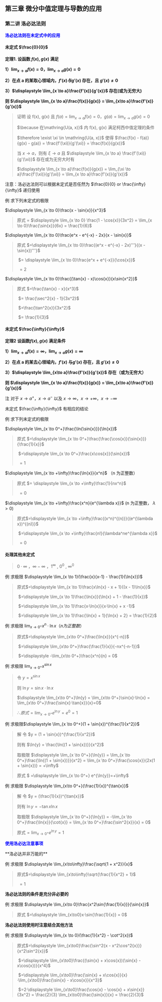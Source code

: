 ## 第三章 微分中值定理与导数的应用



### 第二讲 洛必达法则



<p style="color:blue;font-weight:bold">洛必达法则在未定式中的应用<p>

#### 未定式 $\frac{0}{0}$

**定理1. 设函数 $f(x), g(x)$ 满足**

**1）$\displaystyle \lim_{x\to a}f(x) = 0，\lim_{x \to a}g(x) = 0$**

**2）在点 a 的某取心领域内，$f'(x) 与 g'(x)$ 存在，且 $g'(x) \neq 0$**

**3）$\displaystyle \lim_{x \to a}\frac{f'(x)}{g'(x)}$ 存在(或为无穷大)**

**则  $\displaystyle \lim_{x \to a}\frac{f(x)}{g(x)} = \lim_{x\to a}\frac{f'(x)}{g'(x)}$**

> 证明 设 f(x), g(x) 且 $f(a) = \displaystyle \lim_{x\to a}f(x) = 0，g(a)= \lim_{x \to a}g(x) = 0$
>
>  $\because 在\mathring{U(a, x)}$ 内 f(x), g(x) 满足柯西中值定理的条件
>
> $\therefore \exist \xi \in \mathring{U(a, x)}$ 使得 $\frac{f(x) - f(a)}{g(x) - g(a)} = \frac{f'(\xi)}{g'(\xi)} = \frac{f(x)}{g(x)}$
>
> 当 $x \to a$，则有 $\xi \to a$ 且 $\displaystyle \lim_{x \to a} \frac{f'(\xi)}{g'(\xi)}$ 存在或为无穷大时有
>
> $\displaystyle \lim_{x \to a}\frac{f(x)}{g(x)} = \lim_{\xi \to a}\frac{f'(\xi)}{g'(\xi)} = \lim_{x \to a}\frac{f'(x)}{g'(x)}$



注意：洛必达法则可以根据未定式是否任然为 $\frac{0}{0} or \frac{\infty}{\infty}$ 递归使用



例 求下列未定式的极限

$\displaystyle \lim_{x \to 0}\frac{x - \sin{x}}{x^3}$

>  原式 = $\displaystyle \lim_{x \to 0} \frac{1 - \cos{x}}{3x^2} = \lim_{x \to 0}\frac{\sin{x}}{6x} = \frac{1}{6}$



 $\displaystyle \lim_{x \to 0}\frac{e^x - e^{-x} - 2x}{x - \sin{x}}$

>  原式 $=\displaystyle \lim_{x \to 0}\frac{(e^x - e^{-x} - 2x)'''}{(x - \sin{x})'''}$
>
>  ​		$= \displaystyle \lim_{x \to 0}\frac{e^x + e^{-x}}{\cos{x}}$
>
>  ​		$=2$



 $\displaystyle \lim_{x \to 0}\frac{(\tan{x} - x)\cos{x}}{x\sin{x^2}}$

>  原式 $=\frac{\tan{x} - x}{x^3}$
>
>  ​		$= \frac{\sec^2{x} - 1}{3x^2}$
>
>  ​		$=\frac{\tan^2{x}}{3x^2}$
>
>  ​		$= \frac{1}{3}$





#### 未定式 $\frac{\infty}{\infty}$

**定理2 设函数$f(x), g(x)$ 满足条件**

**1）$\displaystyle \lim_{x\to a} f(x) = \infty， \lim_{x \to a}g(x) = \infty$**

**2）在点  a 的某去心领域内，$f'(x)$ 与$g'(x)$ 存在，且 $g'(x) \neq 0$**

**3）$\displaystyle \lim_{x\to a}\frac{f'(x)}{g'(x)}$ 存在（或为无穷大）**

**则 $\displaystyle \lim_{x \to a}\frac{f(x)}{g(x)} = \lim_{x\to a}\frac{f'(x)}{g'(x)}$**



注 对于 $x \to a^+，x \to a^-$ 以及 $x \to \infty，x \to +\infty，x\to -\infty$

未定式 $\frac{\infty}{\infty}$ 有相应的结论



例 求下列未定式的极限

$\displaystyle \lim_{x \to 0^+}\frac{\ln{\sin{x}}}{\ln{x}}$

>  原式 $=\displaystyle \lim_{x \to 0^+}\frac{\frac{\cos{x}}{\sin{x}}}{\frac{1}{x}}$
>
>  ​		$=\displaystyle \lim_{x \to 0^+}\frac{x\cos{x}}{\sin{x}}$
>
>  ​		$=1$



$\displaystyle \lim_{x \to +\infty}\frac{\ln{x}}{x^n}$ （n 为正整数）

>  原式 $= \displaystyle \lim_{x \to +\infty}\frac{1}{nx^n}$
>
>  ​		$=0$



$\displaystyle \lim_{x \to +\infty}\frac{x^n}{e^{\lambda x}}$   (n 为正整数， $\lambda > 0$)

> 原式$=\displaystyle \lim_{x \to +\infty}\frac{(x^n)^{(n)}}{(e^{\lambda x})^{(n)}}$
>
> ​		$=\displaystyle \lim_{x \to +\infty}\frac{n!}{\lambda^ne^{\lambda x}}$
>
> ​		$=0$



#### 处理其他未定式

> $0·\infty$  ，$\infty - \infty$  ，$1^{\infty}$  ,   $0^0$  ,   $\infty^{0}$



例 求极限 $\displaystyle \lim_{x \to 1}(\frac{x}{x-1} - \frac{1}{\ln{x}})$

>  原式$=\displaystyle \lim_{x \to 1}\frac{x\ln{x} - x + 1}{(x - 1)\ln{x}}$
>
>  ​		 $=\displaystyle \lim_{x \to 1}\frac{\ln{x}}{\ln{x} + 1 - \frac{1}{x}}$
>
>  ​		 $=\displaystyle \lim_{x \to 1}\frac{x·\ln{x}}{x·\ln{x} + x -1}$
>
>  ​	 	$=\displaystyle \lim_{x \to 1}\frac{\ln{x} + 1}{\ln{x} + 2} = \frac{1}{2}$







例 求极限 $\displaystyle \lim_{x\to 0^+}x^n·\ln{x}（n为正整数）$

>  原式$=\displaystyle \lim_{x\to 0^+}\frac{\ln{x}}{x^{-n}}$
>
>  ​		$=\displaystyle \lim_{x\to 0^+}\frac{\frac{1}{x}}{-nx^{-n-1}}$
>
>  ​		$=\displaystyle -\lim_{x\to 0^+}\frac{x^n}{n} = 0$



例 求极限 $\displaystyle \lim_{x \to 0^+}x^{\sin{x}}$

>  令 $y = x^{\sin{x}}$
>
>  则 $\ln{y} = \sin{x}·\ln{x}$
>
>  $\displaystyle \lim_{x\to 0^+}\ln{y} = \lim_{x\to 0^+}\sin{x}·\ln{x} = \lim_{x\to 0^+}\frac{\sin{x}·\tan{x}}{x}=0$
>
>  $\therefore 原式 = \displaystyle \lim_{x\to 0^+}e^{\ln{y}} = e^0 = 1$





例 求极限$\displaystyle \lim_{x \to 0^+}(1 + \sin{x})^{\frac{1}{x^2}}$

> 解 令 $y = (1 + \sin{x})^{\frac{1}{x^2}}$
>
> 则有 $\ln{y} = \frac{\ln{(1 + \sin{x})}}{x^2}$
>
> 取极限 $\displaystyle \lim_{x \to 0^+}{\ln{y}} = \lim_{x \to 0^+}\frac{\ln{(1 + \sin{x})}}{x^2} = \lim_{x \to 0^+}\frac{\cos{x}}{2x(1 + \sin{x})} = +\infty$
>
> 原式 $ =\displaystyle \lim_{x \to 0^+} e^{\ln{y}}=+\infty$  



例 求极限 $\displaystyle \lim_{x\to 0^+}(\frac{1}{x})^{\tan{x}}$

>  解 令 $y = (\frac{1}{x})^{\tan{x}}$
>
>  则有 $\ln y = -\tan{x}\ln{x}$
>
>  取极限 $\displaystyle \lim_{x \to 0^+}{\ln{y}} = -\lim_{x \to 0^+}\frac{\ln{x}}{\cot{x}} = \lim_{x \to 0^+}\frac{\sin^2{x}}{x} = 0$
>
>  原式$=\displaystyle \lim_{x \to 0^+}e^{\ln{y}} = 1$



<p style="color:blue;font-weight:bold">使用洛必达注意事项<p>
**洛必达并非万能的**

例 求极限 $\displaystyle \lim_{x\to\infty}\frac{\sqrt{1 + x^2}}{x}$

>  原式$=\displaystyle \lim_{x\to\infty}\sqrt{\frac{1}{x^2} + 1}$
>
>  ​		$=1$





**洛必达法则的条件是充分非必要的**

例 求极限 $\displaystyle \lim_{x\to 0}\frac{x^2\sin{\frac{1}{x}}}{\sin{x}}$

>  原式 $=\displaystyle \lim_{x\to0}x·\sin{\frac{1}{x}} = 0$





**洛必达法则使用时注意结合其他方法**

例 求极限 $\displaystyle \lim_{x \to 0}(\frac{1}{x^2} - \cot^2{x})$

>  原式$=\displaystyle \lim_{x\to0}\frac{\sin^2{x - x^2\cos^2{x}}}{x^2\sin^2{x}}$
>
>  ​		$=\displaystyle \lim_{x\to0}\frac{(\sin{x} + x\cos{x})(\sin{x} - x\cos{x})}{x^4}$
>
>  ​		$=\displaystyle \lim_{x\to0}\frac{\sin{x} + x\cos{x}}{x}·\lim_{x\to0}\frac{\sin{x} - x\cos{x}}{x^3}$
>
>  ​		$=2·\displaystyle \lim_{x\to0}\frac{\cos{x} - \cos{x} + x\sin{x}}{3x^2} = \frac{2}{3} \lim_{x\to0}\frac{\sin{x}}{x} = \frac{2}{3}$



